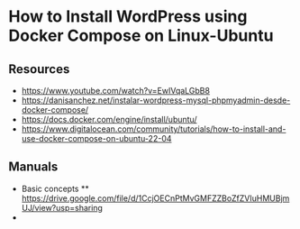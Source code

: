 # How to Install WordPress using Docker Compose on Linux-Ubuntu

## Resources

* https://www.youtube.com/watch?v=EwIVqaLGbB8
* https://danisanchez.net/instalar-wordpress-mysql-phpmyadmin-desde-docker-compose/
* https://docs.docker.com/engine/install/ubuntu/
* https://www.digitalocean.com/community/tutorials/how-to-install-and-use-docker-compose-on-ubuntu-22-04

## Manuals
* Basic concepts
** https://drive.google.com/file/d/1CcjOECnPtMvGMFZZBoZfZVIuHMUBjmUJ/view?usp=sharing
* 
